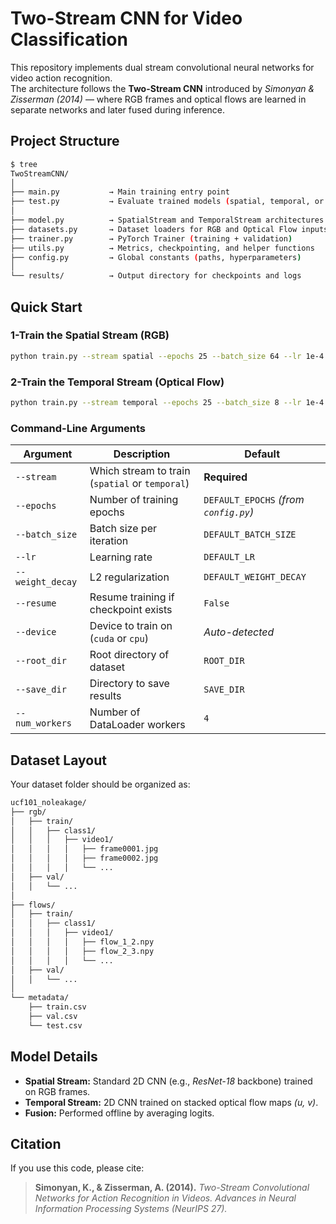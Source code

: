 # Two-Stream CNN for Video Classification

This repository implements dual stream convolutional neural networks for video action recognition.  
The architecture follows the **Two-Stream CNN** introduced by *Simonyan & Zisserman (2014)* — where RGB frames and optical flows are learned in separate networks and later fused during inference.

## Project Structure

```bash
$ tree
TwoStreamCNN/
│
├── main.py           → Main training entry point
├── test.py           → Evaluate trained models (spatial, temporal, or fused)
│
├── model.py          → SpatialStream and TemporalStream architectures
├── datasets.py       → Dataset loaders for RGB and Optical Flow inputs
├── trainer.py        → PyTorch Trainer (training + validation)
├── utils.py          → Metrics, checkpointing, and helper functions
├── config.py         → Global constants (paths, hyperparameters)
│
└── results/          → Output directory for checkpoints and logs
```

## Quick Start

### 1-Train the Spatial Stream (RGB)
```bash
python train.py --stream spatial --epochs 25 --batch_size 64 --lr 1e-4
```
### 2-Train the Temporal Stream (Optical Flow)
```bash
python train.py --stream temporal --epochs 25 --batch_size 8 --lr 1e-4
```
### Command-Line Arguments
| Argument         | Description                                     | Default                               |
| ---------------- | ----------------------------------------------- | ------------------------------------- |
| `--stream`       | Which stream to train (`spatial` or `temporal`) | **Required**                          |
| `--epochs`       | Number of training epochs                       | `DEFAULT_EPOCHS` *(from `config.py`)* |
| `--batch_size`   | Batch size per iteration                        | `DEFAULT_BATCH_SIZE`                  |
| `--lr`           | Learning rate                                   | `DEFAULT_LR`                          |
| `--weight_decay` | L2 regularization                               | `DEFAULT_WEIGHT_DECAY`                |
| `--resume`       | Resume training if checkpoint exists            | `False`                               |
| `--device`       | Device to train on (`cuda` or `cpu`)            | *Auto-detected*                       |
| `--root_dir`     | Root directory of dataset                       | `ROOT_DIR`                            |
| `--save_dir`     | Directory to save results                       | `SAVE_DIR`                            |
| `--num_workers`  | Number of DataLoader workers                    | `4`                                   |

##  Dataset Layout
Your dataset folder should be organized as:
```bash
ucf101_noleakage/
├── rgb/
│   ├── train/
│   │   ├── class1/
│   │   │   ├── video1/
│   │   │   │   ├── frame0001.jpg
│   │   │   │   ├── frame0002.jpg
│   │   │   │   └── ...
│   ├── val/
│   │   └── ...
│
├── flows/
│   ├── train/
│   │   ├── class1/
│   │   │   ├── video1/
│   │   │   │   ├── flow_1_2.npy
│   │   │   │   ├── flow_2_3.npy
│   │   │   │   └── ...
│   ├── val/
│   │   └── ...
│
└── metadata/
    ├── train.csv
    ├── val.csv
    └── test.csv
```

##  Model Details
- **Spatial Stream:** Standard 2D CNN (e.g., *ResNet-18* backbone) trained on RGB frames.  
- **Temporal Stream:** 2D CNN trained on stacked optical flow maps *(u, v)*.  
- **Fusion:** Performed offline by averaging logits.

##  Citation
If you use this code, please cite:

> **Simonyan, K., & Zisserman, A. (2014).**
> *Two-Stream Convolutional Networks for Action Recognition in Videos.*
> *Advances in Neural Information Processing Systems (NeurIPS 27).*


